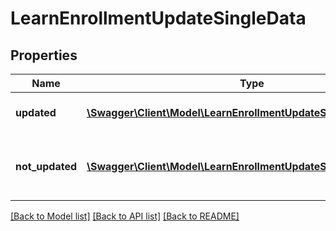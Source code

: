 # LearnEnrollmentUpdateSingleData

## Properties
Name | Type | Description | Notes
------------ | ------------- | ------------- | -------------
**updated** | [**\Swagger\Client\Model\LearnEnrollmentUpdateSingleUpdated[]**](LearnEnrollmentUpdateSingleUpdated.md) | Array of updated enrollments | 
**not_updated** | [**\Swagger\Client\Model\LearnEnrollmentUpdateSingleNotUpdated[]**](LearnEnrollmentUpdateSingleNotUpdated.md) | Array of NOT updated courses and users | 

[[Back to Model list]](../README.md#documentation-for-models) [[Back to API list]](../README.md#documentation-for-api-endpoints) [[Back to README]](../README.md)


